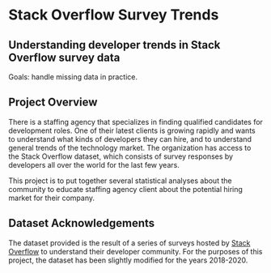 # Stack Overflow Survey Trends

## Understanding developer trends in Stack Overflow survey data

Goals: handle missing data in practice.

## Project Overview

There is a staffing agency that specializes in finding qualified candidates for development roles. One of their latest clients is growing rapidly and wants to understand what kinds of developers they can hire, and to understand general trends of the technology market. The organization has access to the Stack Overflow dataset, which consists of survey responses by developers all over the world for the last few years.

This project is to put together several statistical analyses about the community to educate staffing agency client about the potential hiring market for their company.

## Dataset Acknowledgements

The dataset provided is the result of a series of surveys hosted by [Stack Overflow](https://survey.stackoverflow.co/) to understand their developer community. For the purposes of this project, the dataset has been slightly modified for the years 2018-2020.

